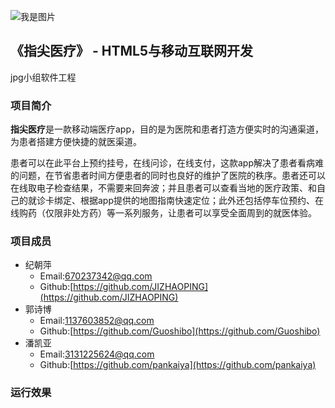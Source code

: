 ﻿![我是图片](https://github.com/edu2act/project-training-2015/blob/master/image/logo.png?raw=true)

## 《指尖医疗》 - HTML5与移动互联网开发

jpg小组软件工程

### 项目简介
**指尖医疗**是一款移动端医疗app，目的是为医院和患者打造方便实时的沟通渠道，为患者搭建方便快捷的就医渠道。

患者可以在此平台上预约挂号，在线问诊，在线支付，这款app解决了患者看病难的问题，在节省患者时间方便患者的同时也良好的维护了医院的秩序。患者还可以在线取电子检查结果，不需要来回奔波；并且患者可以查看当地的医疗政策、和自己的就诊卡绑定、根据app提供的地图指南快速定位；此外还包括停车位预约、在线购药（仅限非处方药）等一系列服务，让患者可以享受全面周到的就医体验。

### 项目成员
- 纪朝萍
	* Email:[670237342@qq.com]()
	* Github:[https://github.com/JIZHAOPING](https://github.com/JIZHAOPING)
- 郭诗博
	* Email:[1137603852@qq.com]()
	* Github:[https://github.com/Guoshibo](https://github.com/Guoshibo)	
- 潘凯亚
	* Email:[3131225624@qq.com]()
	* Github:[https://github.com/pankaiya](https://github.com/pankaiya)	

 ### 运行效果